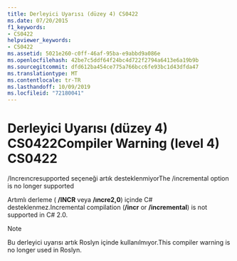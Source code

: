 ```yaml
---
title: Derleyici Uyarısı (düzey 4) CS0422
ms.date: 07/20/2015
f1_keywords:
- CS0422
helpviewer_keywords:
- CS0422
ms.assetid: 5021e260-c0ff-46af-95ba-e9abbd9a086e
ms.openlocfilehash: 42be7c5ddf64f24bc4d722f2794a6413e6a19b9b
ms.sourcegitcommit: dfd612ba454ce775a766bcc6fe93bc1d43dfda47
ms.translationtype: MT
ms.contentlocale: tr-TR
ms.lasthandoff: 10/09/2019
ms.locfileid: "72180041"
---
```

# <a name="compiler-warning-level-4-cs0422"></a><span data-ttu-id="845c6-102">Derleyici Uyarısı (düzey 4) CS0422</span><span class="sxs-lookup"><span data-stu-id="845c6-102">Compiler Warning (level 4) CS0422</span></span>

<span data-ttu-id="845c6-103">/Increıncresupported seçeneği artık desteklenmiyor</span><span class="sxs-lookup"><span data-stu-id="845c6-103">The /incremental option is no longer supported</span></span>

 <span data-ttu-id="845c6-104">Artımlı derleme ( **/INCR** veya **/ıncre2,0**) içinde C# desteklenmez.</span><span class="sxs-lookup"><span data-stu-id="845c6-104">Incremental compilation (**/incr** or **/incremental**) is not supported in C# 2.0.</span></span>
 
> [!NOTE]
> <span data-ttu-id="845c6-105">Bu derleyici uyarısı artık Roslyn içinde kullanılmıyor.</span><span class="sxs-lookup"><span data-stu-id="845c6-105">This compiler warning is no longer used in Roslyn.</span></span>
